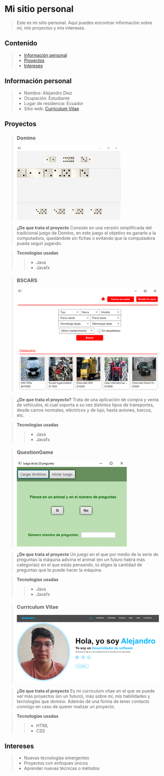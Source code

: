 # Mi sitio personal
>Este es mi sitio personal. Aquí puedes encontrar información sobre mí, mis proyectos y mis intereses.
     
## Contenido
>* [Información personal](#información-personal)
>* [Proyectos](#proyectos)
>* [Intereses](#intereses)
   
## Información personal
>* Nombre: Alejandro Diez
>* Ocupación: Estudiante
>* Lugar de residencia: Ecuador
>* Sitio web: [Curriculum Vitae](https://alexdiez10.github.io/Curriculum-Vitae/)
## Proyectos
      
>### Domino
>![alt dominoapp](img/Domino.png)
     
>**¿De que trata el proyecto**
>Consiste en una versión simplificada del tradicional juego de Domino, en este juego el objetivo es ganarle a la computadora, quedándote sin fichas o evitando que la computadora pueda seguir jugando.
      
>**Tecnologías usadas**
>>* Java
>>* Javafx
       
>### BSCARS
>![alt bscarsapp](img/BSCAR.png)
       
>**¿De que trata el proyecto?**
>Trata de una aplicación de compra y venta de vehículos, el cual soporta a su vez distintos tipos de transportes, desde carros normales, eléctricos y de lujo; hasta aviones, barcos, etc.
       
>**Tecnologías usadas**
>>* Java
>>* Javafx
       
>### QuestionGame
>![alt questiongameapp](img/QuestionGame.png)
      
>**¿De que trata el proyecto**
>Un juego en el que por medio de la serie de preguntas la máquina adivina el animal (en un futuro habrá más categorías) en el que estás pensando, tú eliges la cantidad de preguntas que te puede hacer la máquina.
      
>**Tecnologías usadas**
>>* Java
>>* Javafx
      
>### Curriculum Vitae
>![alt curriculumvitaepage](img/CV.png)
     
>**¿De que trata el proyecto**
>Es mi curriculum vitae en el que se puede ver más proyectos (en un futuro), más sobre mí, mis habilidades y tecnologías que domino. Además de una forma de tener contacto conmigo en caso de querer realizar un proyecto.
     
>**Tecnologías usadas**
>>* HTML
>>* CSS
     
## Intereses
>* Nuevas tecnologías emergentes
>* Proyectos con enfoques únicos
>* Aprender nuevas técnicas o métodos
